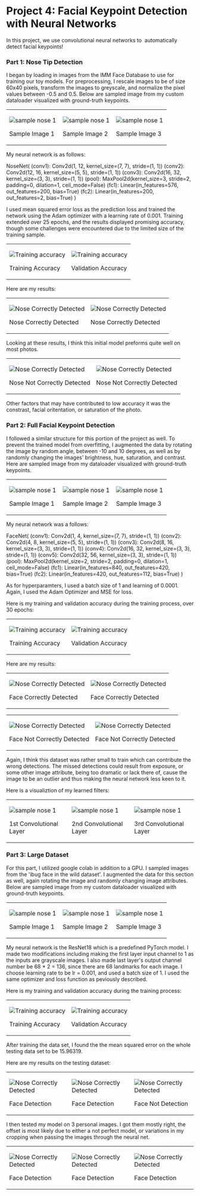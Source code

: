Project 4: Facial Keypoint Detection with Neural Networks
=============================================================

In this project, we use convolutional neural networks to  automatically detect facial keypoints!

### Part 1: Nose Tip Detection

I began by loading in images from the IMM Face Database to use for training our toy models. For preprocessing, I rescale images to be of size 60x40 pixels, transform the images to greyscale, and normalize the pixel values between -0.5 and 0.5. Below are sampled image from my custom dataloader visualized with ground-truth keypoints.

<table>
<col width="33%" />
<col width="33%" />
<col width="33%" />
<tbody>
<tr class="odd">
<td align="left"><p><img src="outputs/nose_keypoint2.jpg" alt="sample nose 1" /></p>
<p>Sample Image 1</p></td>
<td align="left"><p><img src="outputs/nose_keypoint36.jpg" alt="sample nose 1" /></p>
<p>Sample Image 2</p></td>
<td align="left"><p><img src="outputs/nose_keypoint47.jpg" alt="sample nose 1" /></p>
<p>Sample Image 3</p></td>
</tr>
</tbody>
</table>

My neural network is as follows:

NoseNet(
 (conv1): Conv2d(1, 12, kernel\_size=(7, 7), stride=(1, 1))
 (conv2): Conv2d(12, 16, kernel\_size=(5, 5), stride=(1, 1))
 (conv3): Conv2d(16, 32, kernel\_size=(3, 3), stride=(1, 1))
 (pool): MaxPool2d(kernel\_size=3, stride=2, padding=0, dilation=1, ceil\_mode=False)
 (fc1): Linear(in\_features=576, out\_features=200, bias=True)
 (fc2): Linear(in\_features=200, out\_features=2, bias=True)
)

I used mean squared error loss as the prediction loss and trained the network using the Adam optimizer with a learning rate of 0.001.
Training extended over 25 epochs, and the results displayed promising accuracy, though some challenges were encountered due to the limited size of the training sample.

<table>
<col width="50%" />
<col width="50%" />
<tbody>
<tr class="odd">
<td align="left"><p><img src="outputs/training_loss_nose.jpg" alt="Training accuracy" /></p>
<p>Training Accuracy</p></td>
<td align="left"><p><img src="outputs/validation_loss_nose.jpg" alt="Training accuracy" /></p>
<p>Validation Accuracy</p></td>
</tr>
</tbody>
</table>

Here are my results:

<table>
<col width="50%" />
<col width="50%" />
<tbody>
<tr class="odd">
<td align="left"><p><img src="outputs/nose_predictions/nose_41.jpg" alt="Nose Correctly Detected" /></p>
<p>Nose Correctly Detected</p></td>
<td align="left"><p><img src="outputs/nose_predictions/nose_30.jpg" alt="Nose Correctly Detected" /></p>
<p>Nose Correctly Detected</p></td>
</tr>
</tbody>
</table>

Looking at these results, I think this initial model preforms quite well on most photos.

<table>
<col width="50%" />
<col width="50%" />
<tbody>
<tr class="odd">
<td align="left"><p><img src="outputs/nose_predictions/nose_12.jpg" alt="Nose Correctly Detected" /></p>
<p>Nose Not Correctly Detected</p></td>
<td align="left"><p><img src="outputs/nose_predictions/nose_21.jpg" alt="Nose Correctly Detected" /></p>
<p>Nose Not Correctly Detected</p></td>
</tr>
</tbody>
</table>

Other factors that may have contributed to low accuracy it was the constrast, facial oritentation, or saturation of the photo.

### Part 2: Full Facial Keypoint Detection

I followed a similar structure for this portion of the project as well. To prevent the trained model from overfitting, I augmented the data by rotating the image by random angle, between -10 and 10 degrees, as well as by randomly changing the images' brightness, hue, saturation, and contrast. Here are sampled image from my dataloader visualized with ground-truth keypoints.

<table>
<col width="33%" />
<col width="33%" />
<col width="33%" />
<tbody>
<tr class="odd">
<td align="left"><p><img src="outputs/face_keypoint2.jpg" alt="sample nose 1" /></p>
<p>Sample Image 1</p></td>
<td align="left"><p><img src="outputs/face_keypoint36.jpg" alt="sample nose 1" /></p>
<p>Sample Image 2</p></td>
<td align="left"><p><img src="outputs/face_keypoint47.jpg" alt="sample nose 1" /></p>
<p>Sample Image 3</p></td>
</tr>
</tbody>
</table>

My neural network was a follows:

FaceNet(
 (conv1): Conv2d(1, 4, kernel\_size=(7, 7), stride=(1, 1))
 (conv2): Conv2d(4, 8, kernel\_size=(5, 5), stride=(1, 1))
 (conv3): Conv2d(8, 16, kernel\_size=(3, 3), stride=(1, 1))
 (conv4): Conv2d(16, 32, kernel\_size=(3, 3), stride=(1, 1))
 (conv5): Conv2d(32, 56, kernel\_size=(3, 3), stride=(1, 1))
 (pool): MaxPool2d(kernel\_size=2, stride=2, padding=0, dilation=1, ceil\_mode=False)
 (fc1): Linear(in\_features=840, out\_features=420, bias=True)
 (fc2): Linear(in\_features=420, out\_features=112, bias=True)
)

As for hyperparamters, I used a batch size of 1 and learning of 0.0001. Again, I used the Adam Optimizer and MSE for loss.

Here is my training and validation accuracy during the training process, over 30 epochs:

<table>
<col width="50%" />
<col width="50%" />
<tbody>
<tr class="odd">
<td align="left"><p><img src="outputs/training_loss_face.jpg" alt="Training accuracy" /></p>
<p>Training Accuracy</p></td>
<td align="left"><p><img src="outputs/validation_loss_face.jpg" alt="Training accuracy" /></p>
<p>Validation Accuracy</p></td>
</tr>
</tbody>
</table>

Here are my results:

<table>
<col width="50%" />
<col width="50%" />
<tbody>
<tr class="odd">
<td align="left"><p><img src="outputs/face_predictions/face_33.jpg" alt="Nose Correctly Detected" /></p>
<p>Face Correctly Detected</p></td>
<td align="left"><p><img src="outputs/face_predictions/face_34.jpg" alt="Nose Correctly Detected" /></p>
<p>Face Correctly Detected</p></td>
</tr>
</tbody>
</table>

<table>
<col width="50%" />
<col width="50%" />
<tbody>
<tr class="odd">
<td align="left"><p><img src="outputs/face_predictions/face_22.jpg" alt="Nose Correctly Detected" /></p>
<p>Face Not Correctly Detected</p></td>
<td align="left"><p><img src="outputs/face_predictions/face_7.jpg" alt="Nose Correctly Detected" /></p>
<p>Face Not Correctly Detected</p></td>
</tr>
</tbody>
</table>


Again, I think this dataset was rather small to train which can contribute the wrong detections. The missed detections could result from exposure, or some other image attribute, being too dramatic or lack there of, cause the image to be an outlier and thus making the neural network less keen to it.

Here is a visualiztion of my learned filters:

<table>
<col width="33%" />
<col width="33%" />
<col width="33%" />
<tbody>
<tr class="odd">
<td align="left"><p><img src="outputs/face_conv1.jpg" alt="sample nose 1" /></p>
<p>1st Convolutional Layer</p></td>
<td align="left"><p><img src="outputs/face_conv2.jpg" alt="sample nose 1" /></p>
<p>2nd Convolutional Layer</p></td>
<td align="left"><p><img src="outputs/face_conv3.jpg" alt="sample nose 1" /></p>
<p>3rd Convolutional Layer</p></td>
</tr>
</tbody>
</table>

### Part 3: Large Dataset

For this part, I utilized google colab in addition to a GPU. I sampled images from the 'ibug face in the wild dataset'. I augmented the data for this section as well, again rotating the image and randomly changing image attributes. Below are sampled image from my custom dataloader visualized with ground-truth keypoints.

<table>
<col width="33%" />
<col width="33%" />
<col width="33%" />
<tbody>
<tr class="odd">
<td align="left"><p><img src="outputs/part3/big_face_keypoint126.jpg" alt="sample nose 1" /></p>
<p>Sample Image 1</p></td>
<td align="left"><p><img src="outputs/part3/big_face_keypoint789.jpg" alt="sample nose 1" /></p>
<p>Sample Image 2</p></td>
<td align="left"><p><img src="outputs/part3/big_face_keypoint5678.jpg" alt="sample nose 1" /></p>
<p>Sample Image 3</p></td>
</tr>
</tbody>
</table>


My neural network is the ResNet18 which is a predefined PyTorch model. I made two modifications including making the first layer input channel to 1  as the inputs are grayscale images. I also made last layer's output channel number be 68 * 2 = 136, since there are 68 landmarks for each image. I choose learning rate to be lr = 0.001, and used a batch size of 1. I used the same optimizer and loss function as peviously described.

Here is my training and validation accuracy during the training process:

<table>
<col width="50%" />
<col width="50%" />
<tbody>
<tr class="odd">
<td align="left"><p><img src="outputs/part3/training_loss.jpg" alt="Training accuracy" /></p>
<p>Training Accuracy</p></td>
<td align="left"><p><img src="outputs/part3/validation_loss.jpg" alt="Training accuracy" /></p>
<p>Validation Accuracy</p></td>
</tr>
</tbody>
</table>

After training the data set, I found the the mean squared error on the whole testing data set to be 15.96319.

Here are my results on the testing dataset:

<table>
<col width="33%" />
<col width="33%" />
<col width="33%" />
<tbody>
<tr class="odd">
<td align="left"><p><img src="outputs/part3/big_test20.jpg" alt="Nose Correctly Detected" /></p>
<p>Face Detection</p></td>
<td align="left"><p><img src="outputs/part3/big_test7.jpg" alt="Nose Correctly Detected" /></p>
<p>Face Detection</p></td>
<td align="left"><p><img src="outputs/part3/big_test13.jpg" alt="Nose Correctly Detected" /></p>
<p>Face Not Detection</p></td>
</tr>
</tbody>
</table>


I then tested my model on 3 personal images. I got them mostly right, the offset is most likely due to either a not perfect model, or variations in my cropping when passing the images through the neural net.

<table>
<col width="33%" />
<col width="33%" />
<col width="33%" />
<tbody>
<tr class="odd">
<td align="left"><p><img src="outputs/part3/morgan1result.jpg" alt="Nose Correctly Detected" /></p>
<p>Face Detection</p></td>
<td align="left"><p><img src="outputs/part3/testresult.jpg" alt="Nose Correctly Detected" /></p>
<p>Face Detection</p></td>
<td align="left"><p><img src="outputs/part3/face2result.jpg" alt="Nose Correctly Detected" /></p>
<p>Face Detection</p></td>
</tr>
</tbody>
</table>


